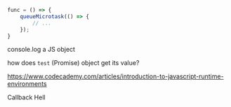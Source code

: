 ```javascript
func = () => {
    queueMicrotask(() => {
        // ...
    });
}
```

console.log a JS object







how does `test` (Promise) object get its value?

https://www.codecademy.com/articles/introduction-to-javascript-runtime-environments







Callback Hell 

